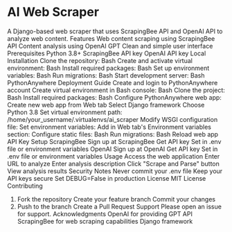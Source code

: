 # AI Web Scraper

A Django-based web scraper that uses ScrapingBee API and OpenAI API to analyze web content.
Features
Web content scraping using ScrapingBee API
Content analysis using OpenAI GPT
Clean and simple user interface
Prerequisites
Python 3.8+
ScrapingBee API key
OpenAI API key
Local Installation
Clone the repository:
Bash
Create and activate virtual environment:
Bash
Install required packages:
Bash
Set up environment variables:
Bash
Run migrations:
Bash
Start development server:
Bash
PythonAnywhere Deployment Guide
Create and login to PythonAnywhere account
Create virtual environment in Bash console:
Bash
Clone the project:
Bash
Install required packages:
Bash
Configure PythonAnywhere web app:
Create new web app from Web tab
Select Django framework
Choose Python 3.8
Set virtual environment path: /home/your_username/.virtualenvs/ai_scraper
Modify WSGI configuration file:
Set environment variables:
Add in Web tab's Environment variables section:
Configure static files:
Bash
Run migrations:
Bash
Reload web app
API Key Setup
ScrapingBee
Sign up at ScrapingBee
Get API key
Set in .env file or environment variables
OpenAI
Sign up at OpenAI
Get API key
Set in .env file or environment variables
Usage
Access the web application
Enter URL to analyze
Enter analysis description
Click "Scrape and Parse" button
View analysis results
Security Notes
Never commit your .env file
Keep your API keys secure
Set DEBUG=False in production
License
MIT License
Contributing
1. Fork the repository
Create your feature branch
Commit your changes
4. Push to the branch
Create a Pull Request
Support
Please open an issue for support.
Acknowledgments
OpenAI for providing GPT API
ScrapingBee for web scraping capabilities
Django framework

